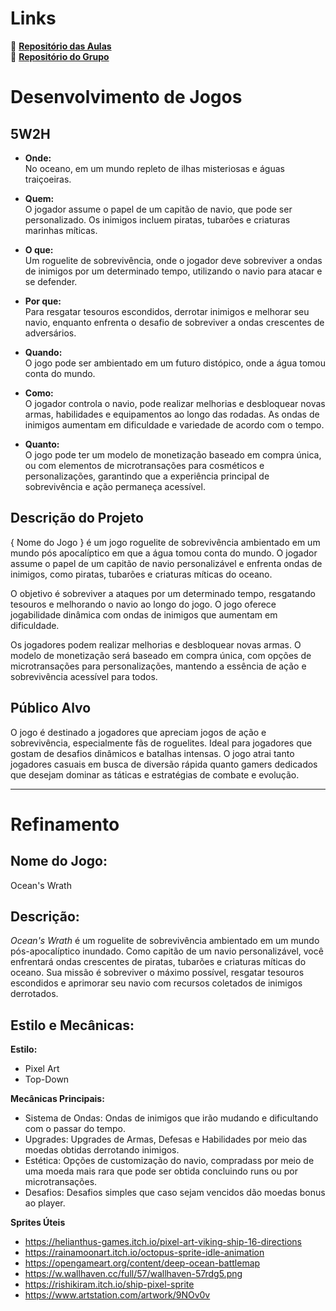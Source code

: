 # Links

🔗 [**Repositório das Aulas**](https://github.com/gvfirmeza/EstudandoGodot) <br/>
🔗 [**Repositório do Grupo**](https://github.com/gvfirmeza/OceansWrath)

# Desenvolvimento de Jogos

## 5W2H

-   **Onde:**  
    No oceano, em um mundo repleto de ilhas misteriosas e águas traiçoeiras.
    
-   **Quem:**  
    O jogador assume o papel de um capitão de navio, que pode ser personalizado. Os inimigos incluem piratas, tubarões e criaturas marinhas míticas.
    
-   **O que:**  
    Um roguelite de sobrevivência, onde o jogador deve sobreviver a ondas de inimigos por um determinado tempo, utilizando o navio para atacar e se defender.
    
-   **Por que:**  
    Para resgatar tesouros escondidos, derrotar inimigos e melhorar seu navio, enquanto enfrenta o desafio de sobreviver a ondas crescentes de adversários.
    
-   **Quando:**  
    O jogo pode ser ambientado em um futuro distópico, onde a água tomou conta do mundo.
    
-   **Como:**  
    O jogador controla o navio, pode realizar melhorias e desbloquear novas armas, habilidades e equipamentos ao longo das rodadas. As ondas de inimigos aumentam em dificuldade e variedade de acordo com o tempo.
    
-   **Quanto:**  
    O jogo pode ter um modelo de monetização baseado em compra única, ou com elementos de microtransações para cosméticos e personalizações, garantindo que a experiência principal de sobrevivência e ação permaneça acessível.

## Descrição do Projeto

{ Nome do Jogo } é um jogo roguelite de sobrevivência ambientado em um mundo pós apocalíptico em que a água tomou conta do mundo. O jogador assume o papel de um capitão de navio personalizável e enfrenta ondas de inimigos, como piratas, tubarões e criaturas míticas do oceano.

O objetivo é sobreviver a ataques por um determinado tempo, resgatando tesouros e melhorando o navio ao longo do jogo. O jogo oferece jogabilidade dinâmica com ondas de inimigos que aumentam em dificuldade.

Os jogadores podem realizar melhorias e desbloquear novas armas. O modelo de monetização será baseado em compra única, com opções de microtransações para personalizações, mantendo a essência de ação e sobrevivência acessível para todos. 

## Público Alvo

O jogo é destinado a jogadores que apreciam jogos de ação e sobrevivência, especialmente fãs de roguelites. Ideal para jogadores que gostam de desafios dinâmicos e batalhas intensas. O jogo atrai tanto jogadores casuais em busca de diversão rápida quanto gamers dedicados que desejam dominar as táticas e estratégias de combate e evolução.

***

# Refinamento

## Nome do Jogo:
Ocean's Wrath

## Descrição:
_Ocean's Wrath_ é um roguelite de sobrevivência ambientado em um mundo pós-apocalíptico inundado. Como capitão de um navio personalizável, você enfrentará ondas crescentes de piratas, tubarões e criaturas míticas do oceano. Sua missão é sobreviver o máximo possível, resgatar tesouros escondidos e aprimorar seu navio com recursos coletados de inimigos derrotados.

## Estilo e Mecânicas:

**Estilo:** 
- Pixel Art
- Top-Down 

**Mecânicas Principais:** 
- Sistema de Ondas: Ondas de inimigos que irão mudando e dificultando com o passar do tempo.
- Upgrades: Upgrades de Armas, Defesas e Habilidades por meio das moedas obtidas derrotando inimigos.
- Estética: Opções de customização do navio, compradass por meio de uma moeda mais rara que pode ser obtida concluindo runs ou por microtransações.
- Desafios: Desafios simples que caso sejam vencidos dão moedas bonus ao player.

**Sprites Úteis**
- https://helianthus-games.itch.io/pixel-art-viking-ship-16-directions
- https://rainamoonart.itch.io/octopus-sprite-idle-animation
- https://opengameart.org/content/deep-ocean-battlemap
- https://w.wallhaven.cc/full/57/wallhaven-57rdg5.png
- https://rishikiram.itch.io/ship-pixel-sprite
- https://www.artstation.com/artwork/9NOv0v
